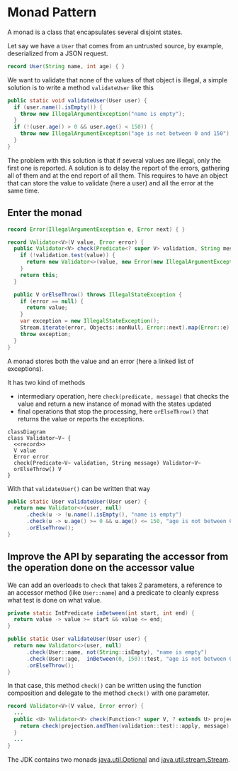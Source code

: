 # Monad Pattern

A monad is a class that encapsulates several disjoint states.

Let say we have a `User` that comes from an untrusted source, by example, deserialized from a JSON request.
```java
record User(String name, int age) { }
```

We want to validate that none of the values of that object is illegal,
a simple solution is to write a method `validateUser` like this
```java
public static void validateUser(User user) {
  if (user.name().isEmpty()) {
    throw new IllegalArgumentException("name is empty");
  }
  if (!(user.age() > 0 && user.age() < 150)) {
    throw new IllegalArgumentException("age is not between 0 and 150");
  }
}
```

The problem with this solution is that if several values are illegal, only the first one is reported.
A solution is to delay the report of the errors, gathering all of them and at the end report of all them.
This requires to have an object that can store the value to validate (here a user) and all the error at
the same time.

## Enter the monad 

```java
record Error(IllegalArgumentException e, Error next) { }

record Validator<V>(V value, Error error) {
  public Validator<V> check(Predicate<? super V> validation, String message) {
    if (!validation.test(value)) {
      return new Validator<>(value, new Error(new IllegalArgumentException(message), error));
    }
    return this;
  }

  public V orElseThrow() throws IllegalStateException {
    if (error == null) {
      return value;
    }
    var exception = new IllegalStateException();
    Stream.iterate(error, Objects::nonNull, Error::next).map(Error::e).forEach(exception::addSuppressed);
    throw exception;
  }
}
```

A monad stores both the value and an error (here a linked list of exceptions).

It has two kind of methods
- intermediary operation, here `check(predicate, message)` that checks the value and return a new instance of monad
  with the states updated
- final operations that stop the processing, here `orElseThrow()` that returns the value or reports the exceptions.

```mermaid
classDiagram
class Validator~V~ {
  <<record>>
  V value
  Error error
  check(Predicate~V~ validation, String message) Validator~V~
  orElseThrow() V
}
```

With that `validateUser()` can be written that way
```java
public static User validateUser(User user) {
  return new Validator<>(user, null)
      .check(u -> !u.name().isEmpty(), "name is empty")
      .check(u -> u.age() >= 0 && u.age() <= 150, "age is not between 0 and 150")
      .orElseThrow();
}
```

## Improve the API by separating the accessor from the operation done on the accessor value

We can add an overloads to `check` that takes 2 parameters, a reference to an accessor method (like `User::name`) and
a predicate to cleanly express what test is done on what value.

```java
private static IntPredicate inBetween(int start, int end) {
  return value -> value >= start && value <= end;
}

public static User validateUser(User user) {
  return new Validator<>(user, null)
      .check(User::name, not(String::isEmpty), "name is empty")
      .check(User::age,  inBetween(0, 150)::test, "age is not between 0 and 150")
      .orElseThrow();
}
```

In that case, this method `check()` can be written using the function composition and delegate to
the method `check()` with one parameter.

```java
record Validator<V>(V value, Error error) {
  ...
  public <U> Validator<V> check(Function<? super V, ? extends U> projection, Predicate<? super U> validation, String message) {
    return check(projection.andThen(validation::test)::apply, message);
  }
  ...
}
```

The JDK contains two monads
[java.util.Optional](https://docs.oracle.com/en/java/javase/17/docs/api/java.base/java/util/Optional.html) and
[java.util.stream.Stream](https://docs.oracle.com/en/java/javase/17/docs/api/java.base/java/util/stream/Stream.html).
